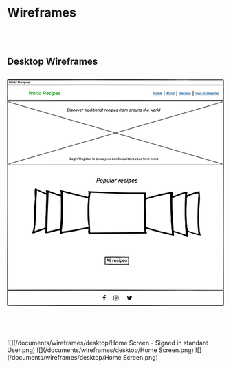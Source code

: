# Wireframes
&nbsp;
---

## Desktop Wireframes

![](/documents/wireframes/desktop/home_screen.png)
---
&nbsp;
---
![](/documents/wireframes/desktop/Home Screen - Signed in standard User.png)
![](/documents/wireframes/desktop/Home Screen.png)
![](/documents/wireframes/desktop/Home Screen.png)

